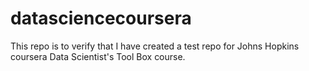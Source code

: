 # datasciencecoursera
This repo is to verify that I have created a test repo for Johns Hopkins coursera Data Scientist's Tool Box course.
